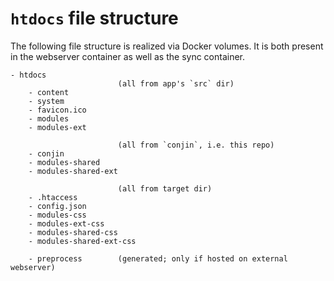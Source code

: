 # `htdocs` file structure
The following file structure is realized via Docker volumes. It is both present in the webserver container as well as the sync container.

```
- htdocs
                        (all from app's `src` dir)
    - content    
    - system
    - favicon.ico
    - modules           
    - modules-ext

                        (all from `conjin`, i.e. this repo)
    - conjin          
    - modules-shared
    - modules-shared-ext

                        (all from target dir)
    - .htaccess
    - config.json
    - modules-css           
    - modules-ext-css
    - modules-shared-css
    - modules-shared-ext-css

    - preprocess        (generated; only if hosted on external webserver)
```